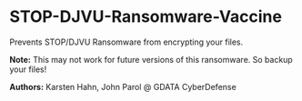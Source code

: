 ﻿# STOP-DJVU-Ransomware-Vaccine
 
Prevents STOP/DJVU Ransomware from encrypting your files.

**Note:** This may not work for future versions of this ransomware.
So backup your files!

**Authors:** Karsten Hahn, John Parol @ GDATA CyberDefense
